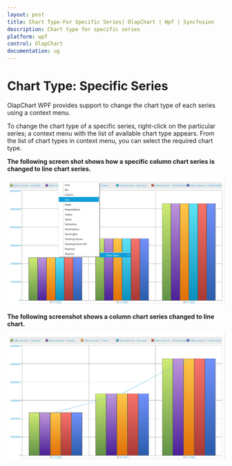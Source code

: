 ```yaml
---
layout: post
title: Chart Type-For Specific Series| OlapChart | Wpf | Syncfusion
description: Chart type for specific series
platform: wpf
control: OlapChart
documentation: ug
---
```


# Chart Type: Specific Series

OlapChart WPF provides support to change the chart type of each series using a context menu.

To change the chart type of a specific series, right-click on the particular series; a context menu with the list of available chart type appears. From the list of chart types in context menu, you can select the required chart type. 

**The following screen shot shows how a specific column chart series is changed to line chart series.**

![](Chart-type-for-specific-series_images/Chart-type-for-specific-series_img1.png)

**The following screenshot shows a column chart series changed to line chart.**

![](Chart-type-for-specific-series_images/Chart-type-for-specific-series_img2.png)


